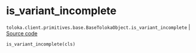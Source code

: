 # is_variant_incomplete
`toloka.client.primitives.base.BaseTolokaObject.is_variant_incomplete` | [Source code](https://github.com/Toloka/toloka-kit/blob/v1.2.1/src/client/primitives/base.py#L241)

```python
is_variant_incomplete(cls)
```

